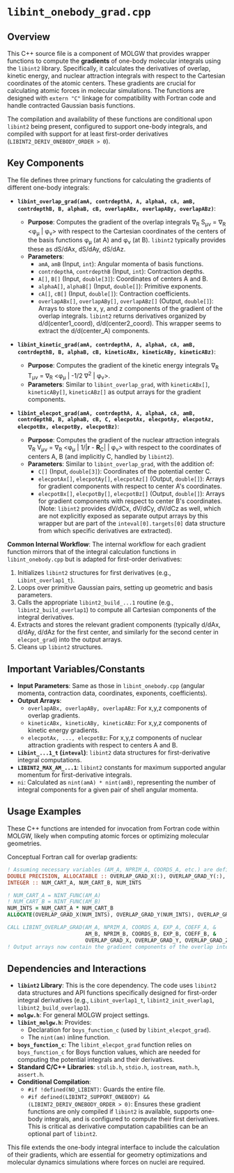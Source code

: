 # `libint_onebody_grad.cpp`

## Overview

This C++ source file is a component of MOLGW that provides wrapper functions to compute the **gradients** of one-body molecular integrals using the `libint2` library. Specifically, it calculates the derivatives of overlap, kinetic energy, and nuclear attraction integrals with respect to the Cartesian coordinates of the atomic centers. These gradients are crucial for calculating atomic forces in molecular simulations. The functions are designed with `extern "C"` linkage for compatibility with Fortran code and handle contracted Gaussian basis functions.

The compilation and availability of these functions are conditional upon `libint2` being present, configured to support one-body integrals, and compiled with support for at least first-order derivatives (`LIBINT2_DERIV_ONEBODY_ORDER > 0`).

## Key Components

The file defines three primary functions for calculating the gradients of different one-body integrals:

*   **`libint_overlap_grad(amA, contrdepthA, A, alphaA, cA, amB, contrdepthB, B, alphaB, cB, overlapABx, overlapABy, overlapABz)`**:
    *   **Purpose**: Computes the gradient of the overlap integrals &nabla;<sub>R</sub> S<sub>&mu;&nu;</sub> = &nabla;<sub>R</sub> <&phi;<sub>&mu;</sub> | &phi;<sub>&nu;</sub>> with respect to the Cartesian coordinates of the centers of the basis functions &phi;<sub>&mu;</sub> (at A) and &phi;<sub>&nu;</sub> (at B). `libint2` typically provides these as dS/dAx, dS/dAy, dS/dAz.
    *   **Parameters**:
        *   `amA`, `amB` (Input, `int`): Angular momenta of basis functions.
        *   `contrdepthA`, `contrdepthB` (Input, `int`): Contraction depths.
        *   `A[]`, `B[]` (Input, `double[3]`): Coordinates of centers A and B.
        *   `alphaA[]`, `alphaB[]` (Input, `double[]`): Primitive exponents.
        *   `cA[]`, `cB[]` (Input, `double[]`): Contraction coefficients.
        *   `overlapABx[]`, `overlapABy[]`, `overlapABz[]` (Output, `double[]`): Arrays to store the x, y, and z components of the gradient of the overlap integrals. `libint2` returns derivatives organized by d/d(center1_coord), d/d(center2_coord). This wrapper seems to extract the d/d(center_A) components.

*   **`libint_kinetic_grad(amA, contrdepthA, A, alphaA, cA, amB, contrdepthB, B, alphaB, cB, kineticABx, kineticABy, kineticABz)`**:
    *   **Purpose**: Computes the gradient of the kinetic energy integrals &nabla;<sub>R</sub> T<sub>&mu;&nu;</sub> = &nabla;<sub>R</sub> <&phi;<sub>&mu;</sub> | -1/2 &nabla;<sup>2</sup> | &phi;<sub>&nu;</sub>>.
    *   **Parameters**: Similar to `libint_overlap_grad`, with `kineticABx[]`, `kineticABy[]`, `kineticABz[]` as output arrays for the gradient components.

*   **`libint_elecpot_grad(amA, contrdepthA, A, alphaA, cA, amB, contrdepthB, B, alphaB, cB, C, elecpotAx, elecpotAy, elecpotAz, elecpotBx, elecpotBy, elecpotBz)`**:
    *   **Purpose**: Computes the gradient of the nuclear attraction integrals &nabla;<sub>R</sub> V<sub>&mu;&nu;</sub> = &nabla;<sub>R</sub> <&phi;<sub>&mu;</sub> | 1/|**r** - **R**<sub>C</sub>| | &phi;<sub>&nu;</sub>> with respect to the coordinates of centers A, B (and implicitly C, handled by `libint2`).
    *   **Parameters**: Similar to `libint_overlap_grad`, with the addition of:
        *   `C[]` (Input, `double[3]`): Coordinates of the potential center C.
        *   `elecpotAx[]`, `elecpotAy[]`, `elecpotAz[]` (Output, `double[]`): Arrays for gradient components with respect to center A's coordinates.
        *   `elecpotBx[]`, `elecpotBy[]`, `elecpotBz[]` (Output, `double[]`): Arrays for gradient components with respect to center B's coordinates.
        (Note: `libint2` provides dV/dCx, dV/dCy, dV/dCz as well, which are not explicitly exposed as separate output arrays by this wrapper but are part of the `inteval[0].targets[0]` data structure from which specific derivatives are extracted).

**Common Internal Workflow**:
The internal workflow for each gradient function mirrors that of the integral calculation functions in `libint_onebody.cpp` but is adapted for first-order derivatives:
1.  Initializes `libint2` structures for first derivatives (e.g., `Libint_overlap1_t`).
2.  Loops over primitive Gaussian pairs, setting up geometric and basis parameters.
3.  Calls the appropriate `libint2_build_...1` routine (e.g., `libint2_build_overlap1`) to compute all Cartesian components of the integral derivatives.
4.  Extracts and stores the relevant gradient components (typically d/dAx, d/dAy, d/dAz for the first center, and similarly for the second center in `elecpot_grad`) into the output arrays.
5.  Cleans up `libint2` structures.

## Important Variables/Constants

*   **Input Parameters**: Same as those in `libint_onebody.cpp` (angular momenta, contraction data, coordinates, exponents, coefficients).
*   **Output Arrays**:
    *   `overlapABx, overlapABy, overlapABz`: For x,y,z components of overlap gradients.
    *   `kineticABx, kineticABy, kineticABz`: For x,y,z components of kinetic energy gradients.
    *   `elecpotAx, ..., elecpotBz`: For x,y,z components of nuclear attraction gradients with respect to centers A and B.
*   **`Libint_...1_t` (`inteval`)**: `libint2` data structures for first-derivative integral computations.
*   **`LIBINT2_MAX_AM_...1`**: `libint2` constants for maximum supported angular momentum for first-derivative integrals.
*   `ni`: Calculated as `nint(amA) * nint(amB)`, representing the number of integral components for a given pair of shell angular momenta.

## Usage Examples

These C++ functions are intended for invocation from Fortran code within MOLGW, likely when computing atomic forces or optimizing molecular geometries.

Conceptual Fortran call for overlap gradients:
```fortran
! Assuming necessary variables (AM_A, NPRIM_A, COORDS_A, etc.) are defined
DOUBLE PRECISION, ALLOCATABLE :: OVERLAP_GRAD_X(:), OVERLAP_GRAD_Y(:), OVERLAP_GRAD_Z(:)
INTEGER :: NUM_CART_A, NUM_CART_B, NUM_INTS

! NUM_CART_A = NINT_FUNC(AM_A)
! NUM_CART_B = NINT_FUNC(AM_B)
NUM_INTS = NUM_CART_A * NUM_CART_B
ALLOCATE(OVERLAP_GRAD_X(NUM_INTS), OVERLAP_GRAD_Y(NUM_INTS), OVERLAP_GRAD_Z(NUM_INTS))

CALL LIBINT_OVERLAP_GRAD(AM_A, NPRIM_A, COORDS_A, EXP_A, COEFF_A, &
                         AM_B, NPRIM_B, COORDS_B, EXP_B, COEFF_B, &
                         OVERLAP_GRAD_X, OVERLAP_GRAD_Y, OVERLAP_GRAD_Z)
! Output arrays now contain the gradient components of the overlap integrals.
```

## Dependencies and Interactions

*   **`libint2` Library**: This is the core dependency. The code uses `libint2` data structures and API functions specifically designed for first-order integral derivatives (e.g., `Libint_overlap1_t`, `libint2_init_overlap1`, `libint2_build_overlap1`).
*   **`molgw.h`**: For general MOLGW project settings.
*   **`libint_molgw.h`**: Provides:
    *   Declaration for `boys_function_c` (used by `libint_elecpot_grad`).
    *   The `nint(am)` inline function.
*   **`boys_function_c`**: The `libint_elecpot_grad` function relies on `boys_function_c` for Boys function values, which are needed for computing the potential integrals and their derivatives.
*   **Standard C/C++ Libraries**: `stdlib.h`, `stdio.h`, `iostream`, `math.h`, `assert.h`.
*   **Conditional Compilation**:
    *   `#if !defined(NO_LIBINT)`: Guards the entire file.
    *   `#if defined(LIBINT2_SUPPORT_ONEBODY) && (LIBINT2_DERIV_ONEBODY_ORDER > 0)`: Ensures these gradient functions are only compiled if `libint2` is available, supports one-body integrals, and is configured to compute their first derivatives. This is critical as derivative computation capabilities can be an optional part of `libint2`.

This file extends the one-body integral interface to include the calculation of their gradients, which are essential for geometry optimizations and molecular dynamics simulations where forces on nuclei are required.
```
